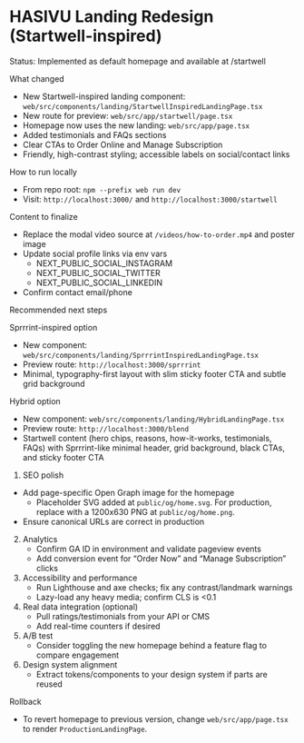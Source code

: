 # HASIVU Landing Redesign (Startwell-inspired)

Status: Implemented as default homepage and available at /startwell

What changed
- New Startwell-inspired landing component: `web/src/components/landing/StartwellInspiredLandingPage.tsx`
- New route for preview: `web/src/app/startwell/page.tsx`
- Homepage now uses the new landing: `web/src/app/page.tsx`
- Added testimonials and FAQs sections
- Clear CTAs to Order Online and Manage Subscription
- Friendly, high-contrast styling; accessible labels on social/contact links

How to run locally
- From repo root: `npm --prefix web run dev`
- Visit: `http://localhost:3000/` and `http://localhost:3000/startwell`

Content to finalize
- Replace the modal video source at `/videos/how-to-order.mp4` and poster image
- Update social profile links via env vars
  - NEXT_PUBLIC_SOCIAL_INSTAGRAM
  - NEXT_PUBLIC_SOCIAL_TWITTER
  - NEXT_PUBLIC_SOCIAL_LINKEDIN
- Confirm contact email/phone

Recommended next steps

Sprrrint-inspired option
- New component: `web/src/components/landing/SprrrintInspiredLandingPage.tsx`
- Preview route: `http://localhost:3000/sprrrint`
- Minimal, typography-first layout with slim sticky footer CTA and subtle grid background

Hybrid option
- New component: `web/src/components/landing/HybridLandingPage.tsx`
- Preview route: `http://localhost:3000/blend`
- Startwell content (hero chips, reasons, how-it-works, testimonials, FAQs) with Sprrrint-like minimal header, grid background, black CTAs, and sticky footer CTA

1) SEO polish
- Add page-specific Open Graph image for the homepage
  - Placeholder SVG added at `public/og/home.svg`. For production, replace with a 1200x630 PNG at `public/og/home.png`.
- Ensure canonical URLs are correct in production
2) Analytics
   - Confirm GA ID in environment and validate pageview events
   - Add conversion event for “Order Now” and “Manage Subscription” clicks
3) Accessibility and performance
   - Run Lighthouse and axe checks; fix any contrast/landmark warnings
   - Lazy-load any heavy media; confirm CLS is <0.1
4) Real data integration (optional)
   - Pull ratings/testimonials from your API or CMS
   - Add real-time counters if desired
5) A/B test
   - Consider toggling the new homepage behind a feature flag to compare engagement
6) Design system alignment
   - Extract tokens/components to your design system if parts are reused

Rollback
- To revert homepage to previous version, change `web/src/app/page.tsx` to render `ProductionLandingPage`.
